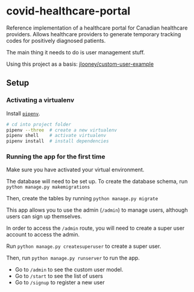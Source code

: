 # covid-healthcare-portal

Reference implementation of a healthcare portal for Canadian healthcare providers. Allows healthcare providers to generate temporary tracking codes for positively diagnosed patients.

The main thing it needs to do is user management stuff.

Using this project as a basis: [jlooney/custom-user-example](https://github.com/jlooney/custom-user-example)

## Setup

### Activating a virtualenv

Install [`pipenv`](https://pypi.org/project/pipenv/).

```sh
# cd into project folder
pipenv --three  # create a new virtualenv
pipenv shell    # activate virtualenv
pipenv install  # install dependencies
```

### Running the app for the first time

Make sure you have activated your virtual environment.

The database will need to be set up. To create the database schema, run
`python manage.py makemigrations`

Then, create the tables by running `python manage.py migrate`

This app allows you to use the admin (`/admin`) to manage users, although users can sign up themselves.

In order to access the `/admin` route, you will need to create a super user account to access the admin. 

Run `python manage.py createsuperuser` to create a super user.

Then, run `python manage.py runserver` to run the app.

- Go to `/admin` to see the custom user model. 
- Go to `/start` to see the list of users
- Go to `/signup` to register a new user
